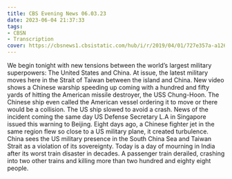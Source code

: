 ```yaml
---
title: CBS Evening News 06.03.23
date: 2023-06-04 21:37:33
tags:
- CBSN
- Transcription
cover: https://cbsnews1.cbsistatic.com/hub/i/r/2019/04/01/727e357a-a126-4138-a2c5-4d3222669d57/thumbnail/640x360/3ff2761028dc5c65cc4f07acd54bcd5c/cbsn2-logo-1920x1080.jpg
---
```

We begin tonight with new tensions between the world’s largest military superpowers: The United States and China. At issue, the latest military moves here in the Strait of Taiwan between the island and China. New video shows a Chinese warship speeding up coming with a hundred and fifty yards of hitting the American missile destroyer, the USS Chung-Hoon. The Chinese ship even called the American vessel ordering it to move or there would be a collision. The US ship slowed to avoid a crash. News of the incident coming the same day US Defense Secretary L.A in Singapore issued this warning to Beijing. Eight days ago, a Chinese fighter jet in the same region flew so close to a US military plane, it created turbulence. China sees the US military presence in the South China Sea and Taiwan Strait as a violation of its sovereignty. Today is a day of mourning in India after its worst train disaster in decades. A passenger train derailed, crashing into two other trains and killing more than two hundred and eighty eight people. 